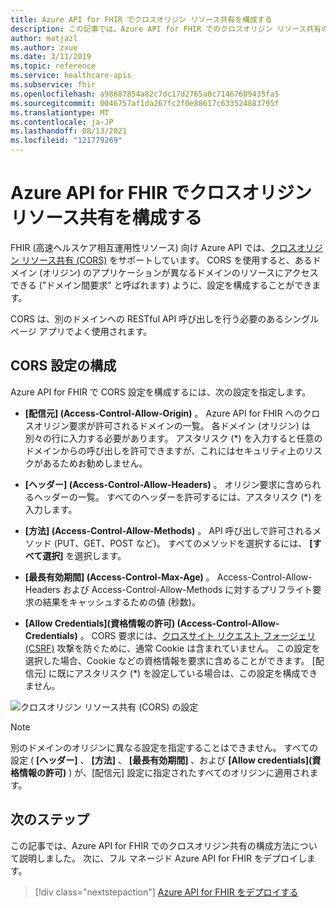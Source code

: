 ```yaml
---
title: Azure API for FHIR でクロスオリジン リソース共有を構成する
description: この記事では、Azure API for FHIR でのクロスオリジン リソース共有の構成方法について説明します。
author: matjazl
ms.author: zxue
ms.date: 3/11/2019
ms.topic: reference
ms.service: healthcare-apis
ms.subservice: fhir
ms.openlocfilehash: a98687854a82c7dc17d2765a8c71467609435fa5
ms.sourcegitcommit: 0046757af1da267fc2f0e88617c633524883795f
ms.translationtype: MT
ms.contentlocale: ja-JP
ms.lasthandoff: 08/13/2021
ms.locfileid: "121779269"
---
```

# <a name="configure-cross-origin-resource-sharing-in-azure-api-for-fhir"></a>Azure API for FHIR でクロスオリジン リソース共有を構成する

FHIR (高速ヘルスケア相互運用性リソース) 向け Azure API では、[クロスオリジン リソース共有 (CORS)](https://wikipedia.org/wiki/Cross-Origin_Resource_Sharing) をサポートしています。 CORS を使用すると、あるドメイン (オリジン) のアプリケーションが異なるドメインのリソースにアクセスできる ("ドメイン間要求" と呼ばれます) ように、設定を構成することができます。

CORS は、別のドメインへの RESTful API 呼び出しを行う必要のあるシングルページ アプリでよく使用されます。

## <a name="configure-cors-settings"></a>CORS 設定の構成

Azure API for FHIR で CORS 設定を構成するには、次の設定を指定します。

- **[配信元] (Access-Control-Allow-Origin)** 。 Azure API for FHIR へのクロスオリジン要求が許可されるドメインの一覧。 各ドメイン (オリジン) は別々の行に入力する必要があります。 アスタリスク (*) を入力すると任意のドメインからの呼び出しを許可できますが、これにはセキュリティ上のリスクがあるためお勧めしません。

- **[ヘッダー] (Access-Control-Allow-Headers)** 。 オリジン要求に含められるヘッダーの一覧。 すべてのヘッダーを許可するには、アスタリスク (*) を入力します。

- **[方法] (Access-Control-Allow-Methods)** 。 API 呼び出しで許可されるメソッド (PUT、GET、POST など)。 すべてのメソッドを選択するには、 **[すべて選択]** を選択します。

- **[最長有効期間] (Access-Control-Max-Age)** 。 Access-Control-Allow-Headers および Access-Control-Allow-Methods に対するプリフライト要求の結果をキャッシュするための値 (秒数)。

- **[Allow Credentials]\(資格情報の許可\) (Access-Control-Allow-Credentials)** 。 CORS 要求には、[クロスサイト リクエスト フォージェリ (CSRF)](https://en.wikipedia.org/wiki/Cross-site_request_forgery) 攻撃を防ぐために、通常 Cookie は含まれていません。 この設定を選択した場合、Cookie などの資格情報を要求に含めることができます。 [配信元] に既にアスタリスク (*) を設定している場合は、この設定を構成できません。

![クロスオリジン リソース共有 (CORS) の設定](media/cors/cors.png)

>[!NOTE]
>別のドメインのオリジンに異なる設定を指定することはできません。 すべての設定 ( **[ヘッダー]** 、 **[方法]** 、 **[最長有効期間]** 、および **[Allow credentials]\(資格情報の許可\)** ) が、[配信元] 設定に指定されたすべてのオリジンに適用されます。

## <a name="next-steps"></a>次のステップ

この記事では、Azure API for FHIR でのクロスオリジン共有の構成方法について説明しました。 次に、フル マネージド Azure API for FHIR をデプロイします。
 
>[!div class="nextstepaction"]
>[Azure API for FHIR をデプロイする](fhir-paas-portal-quickstart.md)